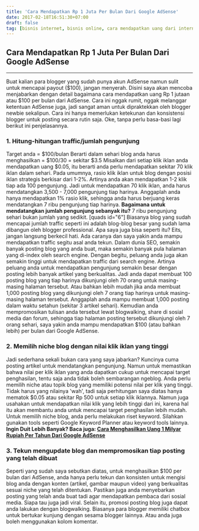 ```yaml
---
title: 'Cara Mendapatkan Rp 1 Juta Per Bulan Dari Google AdSense'
date: 2017-02-18T16:51:30+07:00
draft: false
tag: [bisnis internet, bisnis online, cara mendapatkan uang dari internet, Tips, tips adsense, tips blogging, tutorial blogging]
---
```

## Cara Mendapatkan Rp 1 Juta Per Bulan Dari Google AdSense
----

Buat kalian para blogger yang sudah punya akun AdSense namun sulit untuk mencapai payout ($100), jangan menyerah. Disini saya akan mencoba menjabarkan dengan detail bagaimana cara mendapatkan uang Rp 1 jutaan atau $100 per bulan dari AdSense. Cara ini nggak rumit, nggak melanggar ketentuan AdSense juga, jadi sangat aman untuk dipraktekkan oleh blogger newbie sekalipun. Cara ini hanya memerlukan ketekunan dan konsistensi blogger untuk posting secara rutin saja. Oke, tanpa perlu basa-basi lagi berikut ini penjelasannya.

### 1\. Hitung-hitungan traffic/jumlah pengunjung

Target anda = $100/bulan Berarti dalam sehari blog anda harus menghasilkan = $100/30 = sekitar $3.5 Misalkan dari setiap klik iklan anda mendapatkan uang $0.05, itu berarti anda perlu mendapatkan sekitar 70 klik iklan dalam sehari. Pada umumnya, rasio klik iklan untuk blog dengan posisi iklan strategis berkisar dari 1-2%. Artinya anda akan mendapatkan 1-2 klik tiap ada 100 pengunjung. Jadi untuk mendapatkan 70 klik iklan, anda harus mendatangkan 3,500 - 7,000 pengunjung tiap harinya. Anggaplah anda hanya mendapatkan 1% rasio klik, sehingga anda harus berjuang keras mendatangkan 7 ribu pengunjung tiap harinya. **Bagaimana untuk mendatangkan jumlah pengunjung sebanyak itu?** 7 ribu pengunjung sehari bukan jumlah yang sedikit. \[quads id="6"\] Biasanya blog yang sudah mencapai jumlah traffic seperti ini adalah blog-blog besar yang sudah lama dibangun oleh blogger professional. Apa saya juga bisa seperti itu? Eits, jangan langsung berkecil hati. Ada caranya dan saya yakin anda mampu mendapatkan traffic segitu asal anda tekun. Dalam dunia SEO, semakin banyak posting blog yang anda buat, maka semakin banyak pula halaman yang di-index oleh search engine. Dengan begitu, peluang anda juga akan semakin tinggi untuk mendapatkan traffic dari search engine. Artinya peluang anda untuk mendapatkan pengunjung semakin besar dengan posting lebih banyak artikel yang berkualitas. Jadi anda dapat membuat 100 posting blog yang tiap harinya dikunjungi oleh 70 orang untuk masing-masing halaman tersebut. Atau bahkan lebih mudah jika anda membuat 1,000 posting blog yang dikunjungi oleh 7 orang tiap harinya untuk masing-masing halaman tersebut. Anggaplah anda mampu membuat 1,000 posting dalam waktu setahun (sekitar 3 artikel sehari). Kemudian anda mempromosikan tulisan anda tersebut lewat blogwalking, share di sosial media dan forum, sehingga tiap halaman posting tersebut dikunjungi oleh 7 orang sehari, saya yakin anda mampu mendapatkan $100 (atau bahkan lebih) per bulan dari Google AdSense.

### 2. Memilih niche blog dengan nilai klik iklan yang tinggi

Jadi sederhana sekali bukan cara yang saya jabarkan? Kuncinya cuma posting artikel untuk mendatangkan pengunjung. Namun untuk memastikan bahwa nilai per klik iklan yang anda dapatkan cukup untuk mencapai target penghasilan, tentu saja anda tidak boleh sembarangan ngeblog. Anda perlu memilih niche atau topik blog yang memiliki potensi nilai per klik yang tinggi. Tidak harus yang nilainya 'wah', tadi saja perhitungan saya diatas hanya mematok $0.05 atau sekitar Rp 500 untuk setiap klik iklannya. Namun juga usahakan untuk mendapatkan nilai klik yang lebih tinggi dari ini, karena hal itu akan membantu anda untuk mencapai target penghasilan lebih mudah. Untuk memilih niche blog, anda perlu melakukan riset keyword. Silahkan gunakan tools seperti Google Keyword Planner atau keyword tools lainnya. **Ingin Duit Lebih Banyak? Baca juga: [Cara Menghasilkan Uang 1 Milyar Rupiah Per Tahun Dari Google AdSense](/cara-mendapatkan-uang-1-milyar-dari-adsense-dalam-waktu-setahun/)**

### 3\. Tekun mengupdate blog dan mempromosikan tiap posting yang telah dibuat

Seperti yang sudah saya sebutkan diatas, untuk menghasilkan $100 per bulan dari AdSense, anda hanya perlu tekun dan konsisten untuk mengisi blog anda dengan konten (artikel, gambar maupun video) yang berkualitas sesuai niche yang telah ditentukan. Pastikan juga anda menyebarkan posting yang telah anda buat tadi agar mendapatkan pembaca dari sosial media. Siapa tau juga jadi viral. Selain itu, promosi posting blog juga dapat anda lakukan dengan blogwalking. Biasanya para blogger memiliki chatbox untuk bertukar kunjung dengan sesama blogger lainnya. Atau anda juga boleh menggunakan kolom komentar.